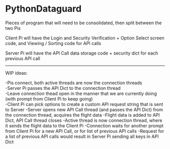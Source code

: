 # PythonDataguard
Pieces of program that will need to be consolidated, then split between the two Pis

Client Pi will have the Login and Security Verification + Option Select screen code, and Viewing / Sorting code for API calls

Server Pi will have the API Call data storage code + security dict for each previous API call

------------------------------------------------------------------------
WIP ideas:

-Pis connect, both active threads are now the connection threads  
-Server Pi passes the API Dict to the connection thread  
-Leave connection thead open in the manner that we are currently doing (with prompt from Client Pi to keep going)  
-Client Pi can pick options to create a custom API request string that is sent to Server
-Server opens new API Call thread (and passes the API Dict) from the connection thread, acquires the flight data
-Flight data is added to API Dict, API Call thread closes
-Active thread is now connection thread, where it sends the flight data to the Client Pi
-Connection waits for another prompt from Client Pi for a new API Call, or for list of previous API calls
-Request for a list of previous API calls would result in Server Pi sending all keys in API Dict
